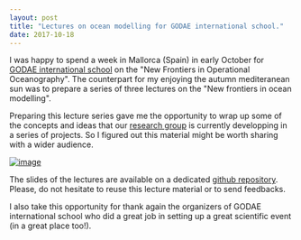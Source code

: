 ```yaml
---
layout: post
title: "Lectures on ocean modelling for GODAE international school."
date: 2017-10-18
---
```


I was happy to spend a week in Mallorca (Spain) in early October for [GODAE international school](https://www.godae-oceanview.org/outreach/education-training/gov-summer-school-2017/) on the "New Frontiers in Operational Oceanography". The counterpart for my enjoying the autumn mediteranean sun was to prepare a series of three lectures on the "New frontiers in ocean modelling". 

Preparing this lecture series gave me the opportunity to wrap up some of the concepts and ideas that our [research group](http://meom-group.github.io/) is currently developping in a series of projects. So I figured out this material might be worth sharing with a wider audience. 

[![image]({{site.baseurl}}/img/snapshot-godae2017-lecture.png "GODAE lectures on ocean modelling")](https://github.com/lesommer/2017-lectures-godae-ocean-view)

The slides of the lectures are available on a dedicated [github repository](https://github.com/lesommer/2017-lectures-godae-ocean-view). Please, do not hesitate to reuse this lecture material or to send feedbacks. 

I also take this opportunity for thank again the organizers of GODAE international school who did a great job in setting up a great scientific event (in a great place too!). 




